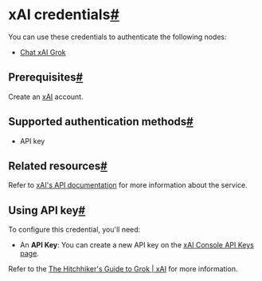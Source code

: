 [](https://github.com/n8n-io/n8n-docs/edit/main/docs/integrations/builtin/credentials/xai.md "Edit this page")

# xAI credentials[#](#xai-credentials "Permanent link")

You can use these credentials to authenticate the following nodes:

*   [Chat xAI Grok](../../cluster-nodes/sub-nodes/n8n-nodes-langchain.lmchatxaigrok/)

## Prerequisites[#](#prerequisites "Permanent link")

Create an [xAI](https://accounts.x.ai/sign-up) account.

## Supported authentication methods[#](#supported-authentication-methods "Permanent link")

*   API key

## Related resources[#](#related-resources "Permanent link")

Refer to [xAI's API documentation](https://docs.x.ai/docs/api-reference) for more information about the service.

## Using API key[#](#using-api-key "Permanent link")

To configure this credential, you'll need:

*   An **API Key**: You can create a new API key on the [xAI Console API Keys page](https://console.x.ai/team/default/api-keys).

Refer to the [The Hitchhiker's Guide to Grok | xAI](https://docs.x.ai/docs/tutorial) for more information.